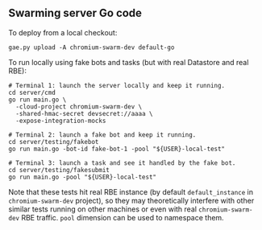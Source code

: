 Swarming server Go code
-----------------------

To deploy from a local checkout:

```
gae.py upload -A chromium-swarm-dev default-go
```

To run locally using fake bots and tasks (but with real Datastore and real RBE):

```
# Terminal 1: launch the server locally and keep it running.
cd server/cmd
go run main.go \
  -cloud-project chromium-swarm-dev \
  -shared-hmac-secret devsecret://aaaa \
  -expose-integration-mocks

# Terminal 2: launch a fake bot and keep it running.
cd server/testing/fakebot
go run main.go -bot-id fake-bot-1 -pool "${USER}-local-test"

# Terminal 3: launch a task and see it handled by the fake bot.
cd server/testing/fakesubmit
go run main.go -pool "${USER}-local-test"
```

Note that these tests hit real RBE instance (by default `default_instance` in
`chromium-swarm-dev` project), so they may theoretically interfere with other
similar tests running on other machines or even with real `chromium-swarm-dev`
RBE traffic. `pool` dimension can be used to namespace them.
